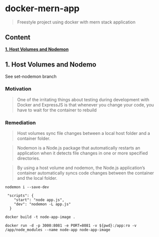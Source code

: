 # docker-mern-app

> Freestyle project using docker with mern stack application

## Content

**[1. Host Volumes and Nodemon](#heading--1)**

## 1. Host Volumes and Nodemo <a name="heading--1"/>

See set-nodemon branch

### Motivation

> One of the irritating things about testing during development with Docker and ExpressJS is that whenever you change your code, you have to wait for the container to rebuild

### Remediation

> Host volumes sync file changes between a local host folder and a container folder.

> Nodemon is a Node.js package that automatically restarts an application when it detects file changes in one or more specified directories.

> By using a host volume and nodemon, the Node.js application’s container automatically syncs code changes between the container and the local folder.

```
nodemon i --save-dev
```

```
 "scripts": {
    "start": "node app.js",
    "dev": "nodemon -L app.js"
  }
```

```
docker build -t node-app-image .
```

```
docker run -d -p 3000:8081 -e PORT=8081 -v ${pwd}:/app:ro -v /app/node_modules --name node-app node-app-image
```
